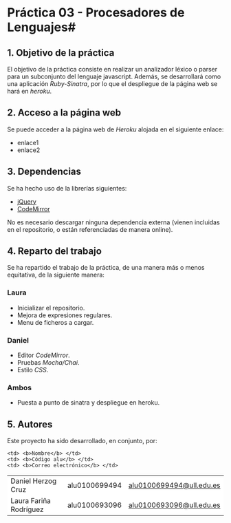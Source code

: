 # Práctica 03 - Procesadores de Lenguajes#
## 1. Objetivo de la práctica ##

El objetivo de la práctica consiste en realizar un analizador léxico o parser para un subconjunto del lenguaje javascript. Además, se desarrollará como una aplicación *Ruby-Sinatra*, por lo que el despliegue de la página web se hará en *heroku*.

## 2. Acceso a la página web ##
Se puede acceder a la página web de *Heroku* alojada en el siguiente enlace:

- enlace1
- enlace2


## 3. Dependencias ##
Se ha hecho uso de la librerías siguientes:

- [jQuery](http://jquery.com/)
- [CodeMirror](http://codemirror.net/)

No es necesario descargar ninguna dependencia externa (vienen incluidas en el repositorio, o están referenciadas de manera online).

## 4. Reparto del trabajo ##

Se ha repartido el trabajo de la práctica, de una manera más o menos equitativa, de la siguiente manera:

### Laura ###
- Inicializar el repositorio.
- Mejora de expresiones regulares.
- Menu de ficheros a cargar.

### Daniel ###
- Editor *CodeMirror*.
- Pruebas *Mocha/Chai*.
- Estilo *CSS*.

### Ambos ###
- Puesta a punto de sinatra y despliegue en heroku.

## 5. Autores ##
Este proyecto ha sido desarrollado, en conjunto, por:

<!-- Tabla -->
<table cellspacing="0">
  <tr  style="background-color: #E3E3E3;">

    <td> <b>Nombre</b> </td>
    <td> <b>Código alu</b> </td>
	<td> <b>Correo electrónico</b> </td>
  </tr>
  <tr style="background-color: #FFFFFF;">
    <td> Daniel Herzog Cruz </td>
    <td> alu0100699494 </td>
	<td> <a href="mailto:alu0100699494@ull.edu.es">alu0100699494@ull.edu.es</a> </td>
  </tr>
  <tr style="background-color: #FFFFFF;">
    <td> Laura Fariña Rodríguez </td>
    <td> alu0100693096 </td>
	<td> <a href="mailto:alu0100693096@ull.edu.es">alu0100693096@ull.edu.es</a> </td>
  </tr>
</table>
<!-- Fin tabla -->
